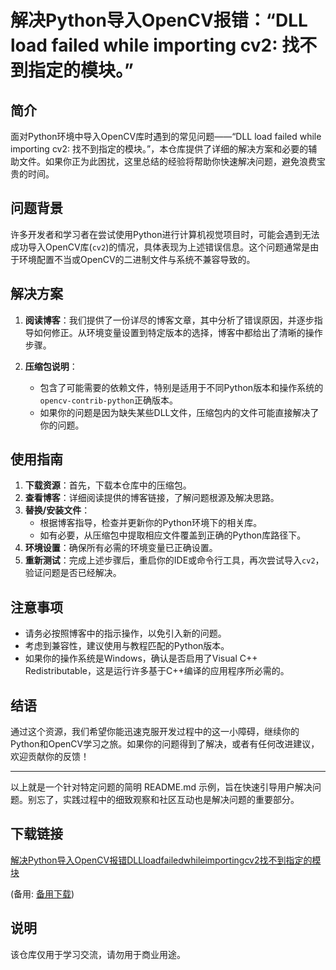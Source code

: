 # 解决Python导入OpenCV报错：“DLL load failed while importing cv2: 找不到指定的模块。”

## 简介

面对Python环境中导入OpenCV库时遇到的常见问题——“DLL load failed while importing cv2: 找不到指定的模块。”，本仓库提供了详细的解决方案和必要的辅助文件。如果你正为此困扰，这里总结的经验将帮助你快速解决问题，避免浪费宝贵的时间。

## 问题背景

许多开发者和学习者在尝试使用Python进行计算机视觉项目时，可能会遇到无法成功导入OpenCV库(`cv2`)的情况，具体表现为上述错误信息。这个问题通常是由于环境配置不当或OpenCV的二进制文件与系统不兼容导致的。

## 解决方案

1. **阅读博客**：我们提供了一份详尽的博客文章，其中分析了错误原因，并逐步指导如何修正。从环境变量设置到特定版本的选择，博客中都给出了清晰的操作步骤。
   
2. **压缩包说明**：
   - 包含了可能需要的依赖文件，特别是适用于不同Python版本和操作系统的`opencv-contrib-python`正确版本。
   - 如果你的问题是因为缺失某些DLL文件，压缩包内的文件可能直接解决了你的问题。

## 使用指南

1. **下载资源**：首先，下载本仓库中的压缩包。
2. **查看博客**：详细阅读提供的博客链接，了解问题根源及解决思路。
3. **替换/安装文件**：
   - 根据博客指导，检查并更新你的Python环境下的相关库。
   - 如有必要，从压缩包中提取相应文件覆盖到正确的Python库路径下。
4. **环境设置**：确保所有必需的环境变量已正确设置。
5. **重新测试**：完成上述步骤后，重启你的IDE或命令行工具，再次尝试导入`cv2`，验证问题是否已经解决。

## 注意事项

- 请务必按照博客中的指示操作，以免引入新的问题。
- 考虑到兼容性，建议使用与教程匹配的Python版本。
- 如果你的操作系统是Windows，确认是否启用了Visual C++ Redistributable，这是运行许多基于C++编译的应用程序所必需的。

## 结语

通过这个资源，我们希望你能迅速克服开发过程中的这一小障碍，继续你的Python和OpenCV学习之旅。如果你的问题得到了解决，或者有任何改进建议，欢迎贡献你的反馈！

---

以上就是一个针对特定问题的简明 README.md 示例，旨在快速引导用户解决问题。别忘了，实践过程中的细致观察和社区互动也是解决问题的重要部分。

## 下载链接
[解决Python导入OpenCV报错DLLloadfailedwhileimportingcv2找不到指定的模块](https://pan.quark.cn/s/ff1eb32f1dda) 

(备用: [备用下载](https://pan.baidu.com/s/1HsN89RggK0yh5YMWVrIcUA?pwd=1234))

## 说明

该仓库仅用于学习交流，请勿用于商业用途。
